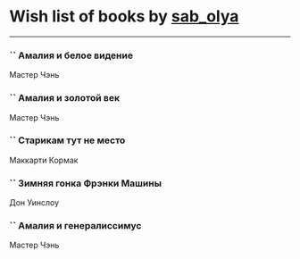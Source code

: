 # Wish list of books by [sab_olya](http://vk.com/id139338401)
---

### `` Амалия и белое видение
Мастер Чэнь

### `` Амалия и золотой век
Мастер Чэнь

### `` Старикам тут не место
Маккарти Кормак

### `` Зимняя гонка Фрэнки Машины
Дон Уинслоу

### `` Амалия и генералиссимус
Мастер Чэнь

